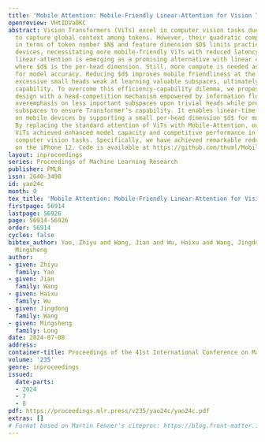```yaml
---
title: 'Mobile Attention: Mobile-Friendly Linear-Attention for Vision Transformers'
openreview: VHtIDVaOKC
abstract: Vision Transformers (ViTs) excel in computer vision tasks due to their ability
  to capture global context among tokens. However, their quadratic complexity $\mathcal{O}(N^2D)$
  in terms of token number $N$ and feature dimension $D$ limits practical use on mobile
  devices, necessitating more mobile-friendly ViTs with reduced latency. Multi-head
  linear-attention is emerging as a promising alternative with linear complexity $\mathcal{O}(NDd)$,
  where $d$ is the per-head dimension. Still, more compute is needed as $d$ gets large
  for model accuracy. Reducing $d$ improves mobile friendliness at the expense of
  excessive small heads weak at learning valuable subspaces, ultimately impeding model
  capability. To overcome this efficiency-capability dilemma, we propose a novel Mobile-Attention
  design with a head-competition mechanism empowered by information flow, which prevents
  overemphasis on less important subspaces upon trivial heads while preserving essential
  subspaces to ensure Transformer’s capability. It enables linear-time complexity
  on mobile devices by supporting a small per-head dimension $d$ for mobile efficiency.
  By replacing the standard attention of ViTs with Mobile-Attention, our optimized
  ViTs achieved enhanced model capacity and competitive performance in a range of
  computer vision tasks. Specifically, we have achieved remarkable reductions in latency
  on the iPhone 12. Code is available at https://github.com/thuml/MobileAttention.
layout: inproceedings
series: Proceedings of Machine Learning Research
publisher: PMLR
issn: 2640-3498
id: yao24c
month: 0
tex_title: 'Mobile Attention: Mobile-Friendly Linear-Attention for Vision Transformers'
firstpage: 56914
lastpage: 56926
page: 56914-56926
order: 56914
cycles: false
bibtex_author: Yao, Zhiyu and Wang, Jian and Wu, Haixu and Wang, Jingdong and Long,
  Mingsheng
author:
- given: Zhiyu
  family: Yao
- given: Jian
  family: Wang
- given: Haixu
  family: Wu
- given: Jingdong
  family: Wang
- given: Mingsheng
  family: Long
date: 2024-07-08
address:
container-title: Proceedings of the 41st International Conference on Machine Learning
volume: '235'
genre: inproceedings
issued:
  date-parts:
  - 2024
  - 7
  - 8
pdf: https://proceedings.mlr.press/v235/yao24c/yao24c.pdf
extras: []
# Format based on Martin Fenner's citeproc: https://blog.front-matter.io/posts/citeproc-yaml-for-bibliographies/
---
```

